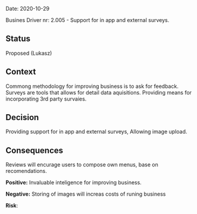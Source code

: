 Date: 2020-10-29 

Busines Driver nr: 2.005 - Support for in app and external surveys.

## Status

Proposed (Lukasz)

## Context

Commong methodology for improving business is to ask for feedback. Surveys are tools that allows for detail data aquisitions. Providing means for incorporating 3rd party survaies.

## Decision

Providing support for in app and external surveys, Allowing image upload. 

## Consequences

Reviews will encurage users to compose own menus, base on recomendations.


**Positive:** Invaluable inteligence for improving business.

**Negative:** Storing of images will increas costs of runing business

**Risk**: 
